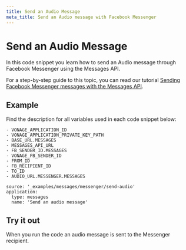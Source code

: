 ```yaml
---
title: Send an Audio Message
meta_title: Send an Audio message with Facebook Messenger
---
```


# Send an Audio Message

In this code snippet you learn how to send an Audio message through Facebook Messenger using the Messages API.

For a step-by-step guide to this topic, you can read our tutorial [Sending Facebook Messenger messages with the Messages API](/tutorials/sending-facebook-messenger-messages-with-messages-api).

## Example

Find the description for all variables used in each code snippet below:

```snippet_variables
- VONAGE_APPLICATION_ID
- VONAGE_APPLICATION_PRIVATE_KEY_PATH
- BASE_URL.MESSAGES
- MESSAGES_API_URL
- FB_SENDER_ID.MESSAGES
- VONAGE_FB_SENDER_ID
- FROM_ID
- FB_RECIPIENT_ID
- TO_ID
- AUDIO_URL.MESSENGER.MESSAGES
```

```code_snippets
source: '_examples/messages/messenger/send-audio'
application:
  type: messages
  name: 'Send an audio message'
```

## Try it out

When you run the code an audio message is sent to the Messenger recipient.
